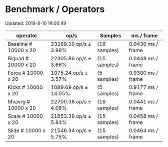 # Benchmark / Operators

Updated: 2018-8-10 14:00:49

| operator                     | op/s                    | Samples      | ms / frame          |
|------------------------------|-------------------------|--------------|---------------------|
| Baseline # 10000 x 20        |  23269.10 op/s ±  3.99% | (16 samples) |   0.0430 ms / frame |
| Biquad # 10000 x 20          |  22305.86 op/s ±  3.66% | (15 samples) |   0.0448 ms / frame |
| Force # 10000 x 20           |   1075.24 op/s ±  3.57% |  (5 samples) |   0.9300 ms / frame |
| Kicks # 10000 x 20           |   1089.69 op/s ± 14.05% |  (5 samples) |   0.9177 ms / frame |
| Mvavrg # 10000 x 20          |  22700.38 op/s ±  4.08% | (16 samples) |   0.0441 ms / frame |
| Scale # 10000 x 20           |  21853.39 op/s ±  5.83% | (15 samples) |   0.0458 ms / frame |
| Slide # 10000 x 20           |  21546.34 op/s ±  5.75% | (15 samples) |   0.0464 ms / frame |
